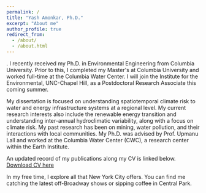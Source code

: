 ```yaml
---
permalink: /
title: "Yash Amonkar, Ph.D."
excerpt: "About me"
author_profile: true
redirect_from: 
  - /about/
  - /about.html
---
```

.
I recently received my Ph.D. in Environmental Engineering from Columbia University. 
Prior to this, I completed my Master's at Columbia University and worked full-time at the Columbia Water Center. 
I will join the Institute for the Environmental, UNC-Chapel Hill, as a Postdoctoral Research Associate this coming summer.

My dissertation is focused on understanding spatiotemporal climate risk to water and energy infrastructure systems at a regional level. 
My current research interests also include the renewable energy transition and understanding inter-annual hydroclimatic variability, along with a focus on climate risk. 
My past research has been on mining, water pollution, and their interactions with local communities. 
My Ph.D. was advised by Prof. Upmanu Lall and worked at the Columbia Water Center (CWC), a research center within the Earth Institute.

An updated record of my publications along my CV is linked below. 
[Download CV here](http://yashamonkar.github.io/files/Academic_CV.pdf)


In my free time, I explore all that New York City offers. You can find me catching the latest off-Broadway shows or sipping coffee in Central Park.  
